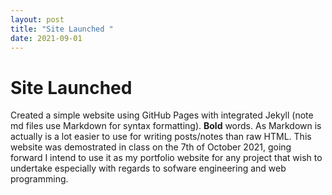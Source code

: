 ```yaml
---
layout: post
title: "Site Launched " 
date: 2021-09-01
---
```

# Site Launched

Created a simple website using GitHub Pages with integrated Jekyll (note md files use Markdown for syntax formatting). **Bold** words. As Markdown is actually is a lot easier to use for writing posts/notes than raw HTML. This website was demostrated in class on the 7th of October 2021, going forward I intend to use it as my portfolio website for any project that wish to undertake especially with regards to sofware engineering and web programming.
